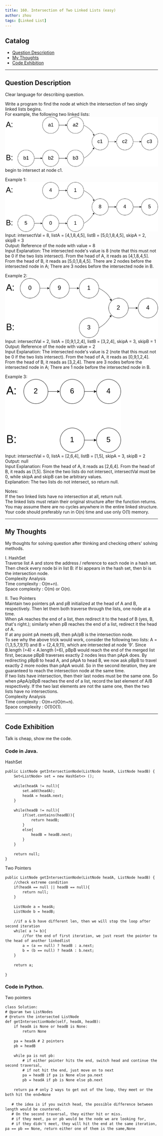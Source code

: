 ```yaml
---
title: 160. Intersection of Two Linked Lists (easy)                   
author: zhou      
tags: [Linked List]            
---
```


       

## Catalog  
+ [Question Description](#partI)
+ [My Thoughts](#partII)
+ [Code Exhibition](#partIII)

----------------------------------

## Question Description
Clear language for describing question.    

Write a program to find the node at which the intersection of two singly linked lists begins.     
For example, the following two linked lists:     
![Example Image1](img/img160-0.png )  
begin to intersect at node c1.     

Example 1:     
![Example Image1](img/img160-1.png )     
Input: intersectVal = 8, listA = [4,1,8,4,5], listB = [5,0,1,8,4,5], skipA = 2, skipB = 3    
Output: Reference of the node with value = 8     
Input Explanation: The intersected node's value is 8 (note that this must not be 0 if the two lists intersect). From the head of A, it reads as [4,1,8,4,5]. From the head of B, it reads as [5,0,1,8,4,5]. There are 2 nodes before the intersected node in A; There are 3 nodes before the intersected node in B.      

Example 2:     
![Example Image1](img/img160-2.png )        
Input: intersectVal = 2, listA = [0,9,1,2,4], listB = [3,2,4], skipA = 3, skipB = 1     
Output: Reference of the node with value = 2    
Input Explanation: The intersected node's value is 2 (note that this must not be 0 if the two lists intersect). From the head of A, it reads as [0,9,1,2,4]. From the head of B, it reads as [3,2,4]. There are 3 nodes before the intersected node in A; There are 1 node before the intersected node in B.      

Example 3:     
![Example Image1](img/img160-3.png )        
Input: intersectVal = 0, listA = [2,6,4], listB = [1,5], skipA = 3, skipB = 2    
Output: null     
Input Explanation: From the head of A, it reads as [2,6,4]. From the head of B, it reads as [1,5]. Since the two lists do not intersect, intersectVal must be 0, while skipA and skipB can be arbitrary values.     
Explanation: The two lists do not intersect, so return null.      

Notes:      
If the two linked lists have no intersection at all, return null.     
The linked lists must retain their original structure after the function returns.    
You may assume there are no cycles anywhere in the entire linked structure.    
Your code should preferably run in O(n) time and use only O(1) memory.      


----------------------------------

## My Thoughts
My thoughts for solving question after thinking and checking others' solving methods.        

I. HashSet    
Traverse list A and store the address / reference to each node in a hash set. Then check every node bi in list B: if bi appears in the hash set, then bi is the intersection node.      
Complexity Analysis     
Time complexity : O(m+n).    
Space complexity : O(m) or O(n).        

II. Two Pointers    
Maintain two pointers pA and pB initialized at the head of A and B, respectively. Then let them both traverse through the lists, one node at a time.    
When pA reaches the end of a list, then redirect it to the head of B (yes, B, that's right.); similarly when pB reaches the end of a list, redirect it the head of A.    
If at any point pA meets pB, then pA/pB is the intersection node.    
To see why the above trick would work, consider the following two lists: A = {1,3,5,7,9,11} and B = {2,4,9,11}, which are intersected at node '9'. Since B.length (=4) < A.length (=6), pBpB would reach the end of the merged list first, because pBpB traverses exactly 2 nodes less than pApA does. By redirecting pBpB to head A, and pApA to head B, we now ask pBpB to travel exactly 2 more nodes than pApA would. So in the second iteration, they are guaranteed to reach the intersection node at the same time.    
If two lists have intersection, then their last nodes must be the same one. So when pApA/pBpB reaches the end of a list, record the last element of A/B respectively. If the two last elements are not the same one, then the two lists have no intersections.      
Complexity Analysis     
Time complexity : O(m+n)O(m+n).    
Space complexity : O(1)O(1).        



----------------------------------

## Code Exhibition
Talk is cheap, show me the code.    
### Code in Java.     
HashSet     

    public ListNode getIntersectionNode(ListNode headA, ListNode headB) {
        Set<ListNode> set = new HashSet<> ();
        
        while(headA != null){
            set.add(headA);
            headA = headA.next;
        }
        
        while(headB != null){
            if(set.contains(headB)){
                return headB;
            }
            else{
                headB = headB.next;
            }
        }
        
        return null;
    }

Two Pointers    

    public ListNode getIntersectionNode(ListNode headA, ListNode headB) {
        //check extreme condition
        if(headA == null || headB == null){
            return null;
        }
        
        ListNode a = headA;
        ListNode b = headB;
        
        //if a & b have different len, then we will stop the loop after second iteration
        while( a != b){
    	    //for the end of first iteration, we just reset the pointer to the head of another linkedlist
            a = (a == null) ? headB : a.next;
            b = (b == null) ? headA : b.next;    
        }
    
        return a;
        
    }


### Code in Python.   
Two pointers    

    class Solution:
    # @param two ListNodes
    # @return the intersected ListNode
    def getIntersectionNode(self, headA, headB):
        if headA is None or headB is None:
            return None

        pa = headA # 2 pointers
        pb = headB

        while pa is not pb:
            # if either pointer hits the end, switch head and continue the second traversal, 
            # if not hit the end, just move on to next
            pa = headB if pa is None else pa.next
            pb = headA if pb is None else pb.next

        return pa # only 2 ways to get out of the loop, they meet or the both hit the end=None

       # the idea is if you switch head, the possible difference between length would be countered. 
       # On the second traversal, they either hit or miss. 
       # if they meet, pa or pb would be the node we are looking for, 
       # if they didn't meet, they will hit the end at the same iteration, pa == pb == None, return either one of them is the same,None



